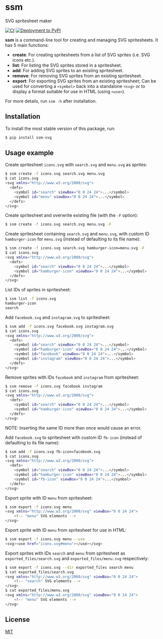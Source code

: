 # ssm

SVG spritesheet maker

[![CI](https://github.com/obeezzy/ssm/actions/workflows/main.yml/badge.svg)](https://github.com/obeezzy/ssm/actions/workflows/main.yml)
[![Deployment to PyPI](https://github.com/obeezzy/ssm/actions/workflows/deploy.yml/badge.svg?branch=v0.1.0)](https://github.com/obeezzy/ssm/actions/workflows/deploy.yml)

__ssm__ is a command-line tool for creating and managing SVG spritesheets. It has 5 main functions:

* __create__: For creating spritesheets from a list of SVG sprites (i.e. SVG icons etc.).
* __list__: For listing the SVG sprites stored in a spritesheet.
* __add__: For adding SVG sprites to an existing spritesheet.
* __remove__: For removing SVG sprites from an existing spritesheet.
* __export__: For exporting SVG sprites from an existing spritesheet; Can be used for converting a `<symbol>` back into a standalone `<svg>` or to display a format suitable for use in HTML (using `<use>`).

For more details, run `ssm -h` after installation.

## Installation

To install the most stable version of this package, run:
```bash
$ pip install ssm-svg
```

## Usage example

Create spritesheet `icons.svg` with `search.svg` and `menu.svg` as sprites:

```bash
$ ssm create -f icons.svg search.svg menu.svg
$ cat icons.svg
<svg xmlns="http://www.w3.org/2000/svg">
  <defs>
    <symbol id="search" viewBox="0 0 24 24">...</symbol>
    <symbol id="menu" viewBox="0 0 24 24">...</symbol>
  </defs>
</svg>
```

Create spritesheet and overwrite existing file (with the `-F` option):

```bash
$ ssm create -f icons.svg search.svg menu.svg -F
```

Create spritesheet containing `search.svg` and `menu.svg`, with custom ID `hamburger-icon` for `menu.svg` (instead of defaulting to its file name):

```bash
$ ssm create -f icons.svg search.svg hamburger-icon=menu.svg -F
$ cat icons.svg
<svg xmlns="http://www.w3.org/2000/svg">
  <defs>
    <symbol id="search" viewBox="0 0 24 24">...</symbol>
    <symbol id="hamburger-icon" viewBox="0 0 24 24">...</symbol>
  </defs>
</svg>
```

List IDs of sprites in spritesheet:

```bash
$ ssm list -f icons.svg
hamburger-icon
search
```

Add `facebook.svg` and `instagram.svg` to spritesheet:

```bash
$ ssm add -f icons.svg facebook.svg instagram.svg
$ cat icons.svg
<svg xmlns="http://www.w3.org/2000/svg">
  <defs>
    <symbol id="search" viewBox="0 0 24 24">...</symbol>
    <symbol id="hamburger-icon" viewBox="0 0 24 24">...</symbol>
    <symbol id="facebook" viewBox="0 0 24 24">...</symbol>
    <symbol id="instagram" viewBox="0 0 24 24">...</symbol>
  </defs>
</svg>
```

Remove sprites with IDs `facebook` and `instagram` from spritesheet:

```bash
$ ssm remove -f icons.svg facebook instagram
$ cat icons.svg
<svg xmlns="http://www.w3.org/2000/svg">
  <defs>
    <symbol id="search" viewBox="0 0 24 24">...</symbol>
    <symbol id="hamburger-icon" viewBox="0 0 24 24">...</symbol>
  </defs>
</svg>
```

NOTE: Inserting the same ID more than once would cause an error.

Add `facebook.svg` to spritesheet with custom ID `fb-icon` (instead of defaulting to its file name):

```bash
$ ssm add -f icons.svg fb-icon=facebook.svg
$ cat icons.svg
<svg xmlns="http://www.w3.org/2000/svg">
  <defs>
    <symbol id="search" viewBox="0 0 24 24">...</symbol>
    <symbol id="hamburger-icon" viewBox="0 0 24 24">...</symbol>
    <symbol id="fb-icon" viewBox="0 0 24 24">...</symbol>
  </defs>
</svg>
```

Export sprite with ID `menu` from spritesheet:

```bash
$ ssm export -f icons.svg menu
<svg xmlns="http://www.w3.org/2000/svg" viewBox="0 0 24 24">
    <!-- "menu" SVG elements -->
</svg>
```

Export sprite with ID `menu` from spritesheet for use in HTML:

```bash
$ ssm export -f icons.svg menu --use
<svg><use href="icons.svg#menu"></use></svg>
```

Export sprites with IDs `search` and `menu` from spritesheet as `exported_files/search.svg` and `exported_files/menu.svg` respectively:

```bash
$ ssm export -f icons.svg --dir exported_files search menu
$ cat exported_files/search.svg
<svg xmlns="http://www.w3.org/2000/svg" viewBox="0 0 24 24">
    <!-- "search" SVG elements -->
</svg>
$ cat exported_files/menu.svg
<svg xmlns="http://www.w3.org/2000/svg" viewBox="0 0 24 24">
    <!-- "menu" SVG elements -->
</svg>
```

## License

[MIT](https://choosealicense.com/licenses/mit/)
